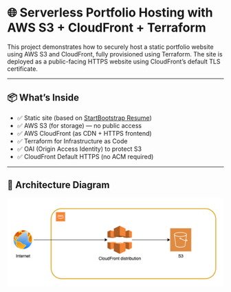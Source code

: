# 🌐 Serverless Portfolio Hosting with AWS S3 + CloudFront + Terraform

This project demonstrates how to securely host a static portfolio website using AWS S3 and CloudFront, fully provisioned using Terraform. The site is deployed as a public-facing HTTPS website using CloudFront’s default TLS certificate.

---

## 📦 What’s Inside

- ✅ Static site (based on [StartBootstrap Resume](https://startbootstrap.com/theme/resume))
- ✅ AWS S3 (for storage) — no public access
- ✅ AWS CloudFront (as CDN + HTTPS frontend)
- ✅ Terraform for Infrastructure as Code
- ✅ OAI (Origin Access Identity) to protect S3
- ✅ CloudFront Default HTTPS (no ACM required)

---

## 🧭 Architecture Diagram

![Architecture](./architecture.png)
